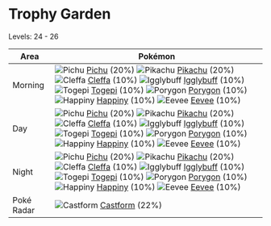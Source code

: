 # Trophy Garden
Levels: 24 - 26

Area       | Pokémon
---        | ---
Morning    | ![][172]  [Pichu] (20%) ![][025]  [Pikachu] (20%) ![][173]  [Cleffa] (10%)  ![][174]  [Igglybuff] (10%) ![][175]  [Togepi] (10%) ![][137]  [Porygon] (10%)  ![][440]  [Happiny] (10%) ![][133]  [Eevee] (10%)
Day        | ![][172]  [Pichu] (20%) ![][025]  [Pikachu] (20%) ![][173]  [Cleffa] (10%)  ![][174]  [Igglybuff] (10%) ![][175]  [Togepi] (10%) ![][137]  [Porygon] (10%)  ![][440]  [Happiny] (10%) ![][133]  [Eevee] (10%)
Night      | ![][172]  [Pichu] (20%) ![][025]  [Pikachu] (20%) ![][173]  [Cleffa] (10%)  ![][174]  [Igglybuff] (10%) ![][175]  [Togepi] (10%) ![][137]  [Porygon] (10%)  ![][440]  [Happiny] (10%) ![][133]  [Eevee] (10%)
Poké Radar | ![][351]  [Castform] (22%)


[025]: https://raw.githubusercontent.com/PokeAPI/sprites/master/sprites/pokemon/25.png "Pikachu"
[133]: https://raw.githubusercontent.com/PokeAPI/sprites/master/sprites/pokemon/133.png "Eevee"
[137]: https://raw.githubusercontent.com/PokeAPI/sprites/master/sprites/pokemon/137.png "Porygon"
[172]: https://raw.githubusercontent.com/PokeAPI/sprites/master/sprites/pokemon/172.png "Pichu"
[173]: https://raw.githubusercontent.com/PokeAPI/sprites/master/sprites/pokemon/173.png "Cleffa"
[174]: https://raw.githubusercontent.com/PokeAPI/sprites/master/sprites/pokemon/174.png "Igglybuff"
[175]: https://raw.githubusercontent.com/PokeAPI/sprites/master/sprites/pokemon/175.png "Togepi"
[351]: https://raw.githubusercontent.com/PokeAPI/sprites/master/sprites/pokemon/351.png "Castform"
[440]: https://raw.githubusercontent.com/PokeAPI/sprites/master/sprites/pokemon/440.png "Happiny"
[Pikachu]: pokemon_changes/025/
[Eevee]: pokemon_changes/133/
[Porygon]: pokemon_changes/137/
[Pichu]: pokemon_changes/172/
[Cleffa]: pokemon_changes/173/
[Igglybuff]: pokemon_changes/174/
[Togepi]: pokemon_changes/175/
[Castform]: pokemon_changes/351/
[Happiny]: pokemon_changes/440/
